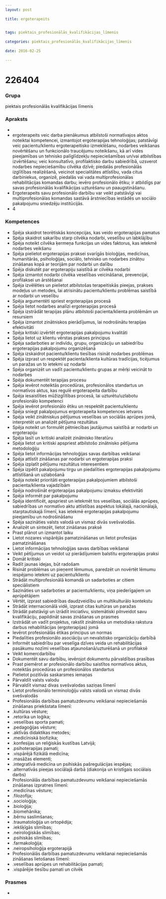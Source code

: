 ```yaml
---
layout: post
    
title: ergoterapeits

    
tags: piektais_profesionālās_kvalifikācijas_līmenis
    
categories: piektais_profesionālās_kvalifikācijas_līmenis
    
date: 2016-02-25
    
---
```

# 226404

### Grupa
piektais profesionālās kvalifikācijas līmenis


### Apraksts

* 
* ergoterapeits veic darba pienākumus atbilstoši normatīvajos aktos noteiktai kompetencei, izmantojot ergoterapijas tehnoloģijas; patstāvīgi veic pacientu/klientu ergoterapeitisko izmeklēšanu, nodarbes veikšanas novērtēšanu un funkcionālo traucējumu noteikšanu, kā arī vides pieejamības un tehnisko palīglīdzekļu nepieciešamības un/vai atbilstības izvērtēšanu; veic konsultatīvo, profilaktisko darbu sabiedrībā, uzsverot nodarbes nepieciešamību cilvēka dzīvē; piedalās profesionālās izglītības realizēšanā, veicinot specialitātes attīstību, vada citus darbiniekus, organizē, piedalās vai vada multiprofesionālas rehabilitācijas komandas darbu; ievēro profesionālo ētiku; ir atbildīgs par savas profesionālās kvalifikācijas uzturēšanu un paaugstināšanu. 
* 	Ergoterapeits savu profesionālo darbību var veikt patstāvīgi vai multiprofesionālas komandas sastāvā ārstniecības iestādēs un sociālo pakalpojumu sniedzēju institūcijās. 
* 	4 

### Kompetences

* Spēja skaidrot teorētiskās koncepcijas, kas veido ergoterapijas pamatus
* Spēja skaidrot sakarību starp cilvēka nodarbi, veselību un labklājību
* Spēja noteikt cilvēka ķermeņa funkcijas un vides faktorus, kas ietekmē nodarbes veikšanu
* Spēja pielietot ergoterapijas praksei svarīgās bioloģijas, medicīnas, humanitārās, psiholoģijas, sociālo, tehnisko un nodarbes zinātņu zināšanas kopā ar teorijām par nodarbi un dalību
* Spēja diskutēt par ergoterapiju saistībā ar cilvēka nodarbi
* Spēja izmantot nodarbi cilvēka veselības veicināšanai, prevencijai, profilaksei un ārstēšanai
* Spēja izvēlēties un pielietot atbilstošas terapeitiskās pieejas, prakses modeļus un metodes, lai atrisinātu pacientu/klientu problēmas saistībā ar nodarbi un veselību
* Spēja argumentēti spriest ergoterapijas procesā
* Spēja lietot nodarbes analīzi ergoterapijas procesā
* Spēja izstrādāt terapijas plānu atbilstoši pacienta/klienta problēmām un resursiem
* Spēja izmantot zinātniskos pierādījumus, lai nodrošinātu terapijas efektivitāti
* Spēja kritiski izvērtēt ergoterapijas pakalpojumu kvalitāti
* Spēja lietot uz klientu vērstas prakses principus
* Spēja sadarboties ar indivīdu, grupu, organizāciju un sabiedrību ergoterapijas pakalpojumu organizēšanā
* Spēja izskaidrot pacientu/klientu tiesības risināt nodarbes problēmas
* Spēja izprast un respektēt pacienta/klienta kultūras tradīcijas, ticējumus un paražas un to ietekmi uz nodarbi
* Spēja organizēt un vadīt pacientu/klientu grupas ar mērķi veicināt to nodarbes
* Spēja dokumentēt terapijas procesu
* Spēja ievērot noteiktās procedūras, profesionālos standartus un normatīvos aktus, kas regulē ergoterapeita darbību
* Spēja iesaistīties mūžizglītības procesā, lai uzturētu/uzlabotu profesionālo kompetenci
* Spēja ievērot profesionālo ētiku un respektēt pacientu/klientu
* Spēja sniegt pakalpojumus ergoterapeita kompetences ietvaros
* Spēja veikt zinātniskus pētījumus veselības un sociālās aprūpes jomā, interpretēt un analizēt pētījuma rezultātus
* Spēja noteikt un formulēt pētniecības jautājumus saistībā ar nodarbi un ergoterapiju
* Spēja lasīt un kritiski analizēt zinātnisko literatūru
* Spēja lietot un kritiski apspriest atbilstošo zinātnisko pētījuma metodoloģiju
* Spēja lietot informācijas tehnoloģijas savas darbības veikšanai
* Spēja attīstīt zināšanas par nodarbi un ergoterapijas praksi
* Spēja izplatīt pētījumu rezultātus interesentiem
* Spēja izpētīt pakalpojumu tirgu un piedalīties ergoterapijas pakalpojumu attīstīšanā un uzlabošanā
* Spēja noteikt prioritāti ergoterapijas pakalpojumiem atbilstoši pacienta/klienta vajadzībām
* Spēja nodrošināt ergoterapijas pakalpojumu izmaksu efektivitāti
* Spēja informēt par pakalpojumu
* Spēja identificēt, apspriest un ietekmēt tos veselības, sociālās aprūpes, sabiedrības un normatīvo aktu attīstības aspektus lokālajā, nacionālajā, starptautiskajā līmenī, kas ietekmē ergoterapijas pakalpojumu pieejamību un nodrošināšanu
* Spēja sazināties valsts valodā un vismaz divās svešvalodās.
* Analizēt un sintezēt, lietot zināšanas praksē
* Prast plānot un izmantot laiku
* Lietot nozares vispārējās pamatzināšanas un lietot profesijas pamatzināšanas
* Lietot informācijas tehnoloģijas savas darbības veikšanai
* Veikt pētījumus un veidot uz pierādījumiem balstītu ergoterapijas praksi
* Domāt kritiski
* Radīt jaunas idejas, būt radošam
* Risināt problēmas un pieņemt lēmumus, paredzēt un novērtēt lēmumu iespējamo ietekmi uz pacientu/klientu
* Strādāt multiprofesionālā komandā un sadarboties ar citiem speciālistiem
* Sazināties un sadarboties ar pacientu/klientu, viņa piederīgajiem un aprūpētājiem
* Vērtēt, izprast sabiedrības daudzveidību un multikulturālo kontekstu
* Strādāt internacionālā vidē, izprast citas kultūras un paražas
* Strādāt patstāvīgi un izrādīt iniciatīvu, sistemātiski pilnveidot savu kvalifikāciju, papildināt savas zināšanas un prasmes
* Izstrādāt un vadīt projektus, rakstīt zinātniska un metodiska rakstura darbus rehabilitācijas (ergoterapijas) jomā
* Ievērot profesionālās ētikas principus un normas
* Piedalīties profesionālo asociāciju un nevalstisko organizāciju darbībā
* Informēt sabiedrību par veselīga dzīves veida un rehabilitācijas pasākumu nozīmi veselības atjaunošanā/uzturēšanā un profilaksē
* Veikt komercdarbību
* Dokumentēt savu darbību, ievērojot dokumentu pārvaldības prasības
* Prast piemērot ar profesionālo darbību saistītos normatīvos aktus, noteiktās procedūras un profesionālos standartus
* Pielietot pozitīvās saskarsmes iemaņas
* Pārvaldīt valsts valodu
* Pārvaldīt vismaz divas svešvalodas saziņas līmenī
* Lietot profesionālo terminoloģiju valsts valodā un vismaz divās svešvalodās
* Profesionālās darbības pamatuzdevumu veikšanai nepieciešamās zināšanas priekšstata līmenī: 
* .kultūras vēsture; 
* .retorika un loģika; 
* .veselības sporta pamati; 
* .pedagoģijas vēsture; 
* .aktīvās didaktikas metodes; 
* .medicīniskā biofizika; 
* .konfesijas un reliģiskās kustības Latvijā; 
* .psihoterapijas pamati; 
* .vispārējā fizikālā medicīna; 
* .masāžas elementi; 
* .integratīvā medicīna un psihiskās pašregulācijas iespējas; 
* .alternatīvās pieejas sociālajā darbā (diakonija un kristīgais sociālais darbs)
* Profesionālās darbības pamatuzdevumu veikšanai nepieciešamās zināšanas izpratnes līmenī: 
* .medicīnas vēsture; 
* .filozofija; 
* .socioloģija; 
* .bioloģija; 
* .biomehānika; 
* .bērnu saslimšanas; 
* .traumatoloģija un ortopēdija; 
* .iekšķīgās slimības; 
* .neiroloģiskās slimības; 
* .psihiskās slimības; 
* .farmakoloģija; 
* .neiropsiholoģija ergoterapijā
* Profesionālās darbības pamatuzdevumu veikšanai nepieciešamās zināšanas lietošanas līmenī: 
* .veselības aprūpes un rehabilitācijas pamati; 
* .vispārējie tiesību pamati un cilvēk

### Prasmes 
* 